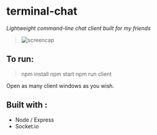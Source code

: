 # terminal-chat

*Lightweight command-line chat client built for my friends*

> ![screencap](https://i.imgur.com/4P4E2WT.png)

## To run:

> npm install
> npm start
> npm run client

Open as many client windows as you wish.

## Built with :

- Node / Express
- Socket.io